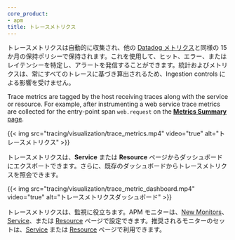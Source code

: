 ```yaml
---
core_product:
- apm
title: トレースメトリクス
---
```

トレースメトリクスは自動的に収集され、他の [Datadog メトリクス][1]と同様の 15 か月の保持ポリシーで保持されます。これを使用して、ヒット、エラー、またはレイテンシーを特定し、アラートを発信することができます。統計およびメトリクスは、常にすべてのトレースに基づき算出されるため、Ingestion controls による影響を受けません。

Trace metrics are tagged by the host receiving traces along with the service or resource. For example, after instrumenting a web service trace metrics are collected for the entry-point span `web.request` on the [**Metrics Summary** page][2].

{{< img src="tracing/visualization/trace_metrics.mp4" video="true" alt="トレースメトリクス" >}}

トレースメトリクスは、**Service** または **Resource** ページからダッシュボードにエクスポートできます。さらに、既存のダッシュボードからトレースメトリクスを照会できます。

{{< img src="tracing/visualization/trace_metric_dashboard.mp4" video="true" alt="トレースメトリクスダッシュボード" >}}

トレースメトリクスは、監視に役立ちます。APM モニターは、[New Monitors][3]、[Service][4]、または [Resource][5] ページで設定できます。推奨されるモニターのセットは、[Service][4] または [Resource][5] ページで利用できます。


[1]: /ja/developers/guide/data-collection-resolution-retention/
[2]: https://app.datadoghq.com/metric/summary
[3]: https://app.datadoghq.com/monitors
[4]: /ja/tracing/services/service_page/
[5]: /ja/tracing/services/resource_page/